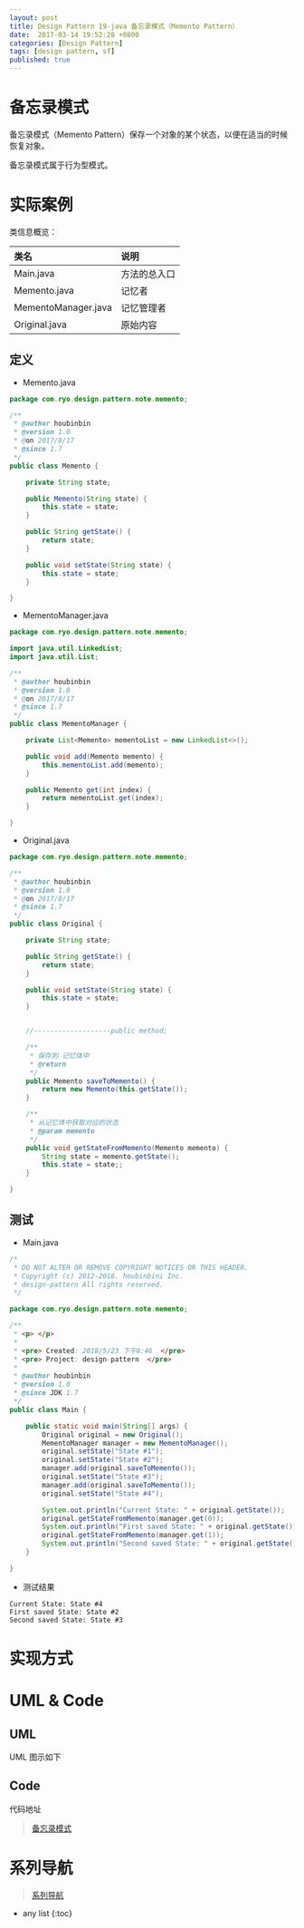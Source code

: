 ```yaml
---
layout: post
title: Design Pattern 19-java 备忘录模式（Memento Pattern）
date:  2017-03-14 19:52:28 +0800
categories: [Design Pattern]
tags: [design pattern, sf]
published: true
---
```


# 备忘录模式

备忘录模式（Memento Pattern）保存一个对象的某个状态，以便在适当的时候恢复对象。

备忘录模式属于行为型模式。

# 实际案例

类信息概览：

| 类名 | 说明 |
|:----|:----|
| Main.java | 方法的总入口 |
| Memento.java | 记忆者 |
| MementoManager.java | 记忆管理者 |
| Original.java | 原始内容 |

## 定义

- Memento.java

```java
package com.ryo.design.pattern.note.memento;

/**
 * @author houbinbin
 * @version 1.0
 * @on 2017/8/17
 * @since 1.7
 */
public class Memento {

    private String state;

    public Memento(String state) {
        this.state = state;
    }

    public String getState() {
        return state;
    }

    public void setState(String state) {
        this.state = state;
    }

}

```

- MementoManager.java

```java
package com.ryo.design.pattern.note.memento;

import java.util.LinkedList;
import java.util.List;

/**
 * @author houbinbin
 * @version 1.0
 * @on 2017/8/17
 * @since 1.7
 */
public class MementoManager {

    private List<Memento> mementoList = new LinkedList<>();

    public void add(Memento memento) {
        this.mementoList.add(memento);
    }

    public Memento get(int index) {
        return mementoList.get(index);
    }

}

```


- Original.java

```java
package com.ryo.design.pattern.note.memento;

/**
 * @author houbinbin
 * @version 1.0
 * @on 2017/8/17
 * @since 1.7
 */
public class Original {

    private String state;

    public String getState() {
        return state;
    }

    public void setState(String state) {
        this.state = state;
    }


    //-------------------public method;

    /**
     * 保存到 记忆体中
     * @return
     */
    public Memento saveToMemento() {
        return new Memento(this.getState());
    }

    /**
     * 从记忆体中获取对应的状态
     * @param memento
     */
    public void getStateFromMemento(Memento memento) {
        String state = memento.getState();
        this.state = state;;
    }

}

```


## 测试

- Main.java

```java
/*
 * DO NOT ALTER OR REMOVE COPYRIGHT NOTICES OR THIS HEADER.
 * Copyright (c) 2012-2018. houbinbini Inc.
 * design-pattern All rights reserved.
 */

package com.ryo.design.pattern.note.memento;

/**
 * <p> </p>
 *
 * <pre> Created: 2018/5/23 下午8:46  </pre>
 * <pre> Project: design-pattern  </pre>
 *
 * @author houbinbin
 * @version 1.0
 * @since JDK 1.7
 */
public class Main {

    public static void main(String[] args) {
        Original original = new Original();
        MementoManager manager = new MementoManager();
        original.setState("State #1");
        original.setState("State #2");
        manager.add(original.saveToMemento());
        original.setState("State #3");
        manager.add(original.saveToMemento());
        original.setState("State #4");

        System.out.println("Current State: " + original.getState());
        original.getStateFromMemento(manager.get(0));
        System.out.println("First saved State: " + original.getState());
        original.getStateFromMemento(manager.get(1));
        System.out.println("Second saved State: " + original.getState());
    }

}

```

- 测试结果

```
Current State: State #4
First saved State: State #2
Second saved State: State #3
```

# 实现方式

# UML & Code

## UML

UML 图示如下

## Code

代码地址

> [备忘录模式](https://github.com/houbb/design-pattern/tree/master/design-pattern-note/src/main/java/com/ryo/design/pattern/note/memento)

# 系列导航

> [系列导航](https://blog.csdn.net/ryo1060732496/article/details/80214740)

* any list
{:toc}